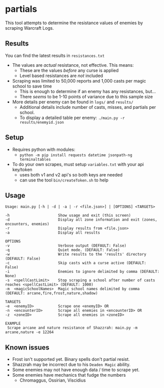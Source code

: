 # partials

This tool attempts to determine the resistance values of enemies by scraping Warcraft Logs.

## Results

You can find the latest results in `resistances.txt`

- The values are *actual* resistance, not effective. This means:
    - These are the values *before* any curse is applied
    - Level based resistances are *not* included
- Scraping was limited to 50,000 reports and 1,000 casts per magic school to save time
    - This is enough to determine if an enemy has any resistances, but...
    - There *seems* to be 1-10 points of variance due to this sample size
- More details per enemy can be found in `logs/` and `results/`
    - Additional details include number of casts, misses, and partials per school.
    - To display a detailed table per enemy: `./main.py -r results/enemyid.json`

## Setup

- Requires python with modules:
    - `python -m pip install requests datetime jsonpath-ng terminaltables`
- To do your own scrapes, must setup `variables.txt` with your api key/token
    - uses both v1 and v2 api's so both keys are needed
    - can use the tool `bin/createToken.sh` to help
    
## Usage

```
Usage: main.py [-h | -d | -a | -r <file.json>] | [OPTIONS] <TARGETS>

-h                      Show usage and exit (this screen)
-d                      Display all zone information and exit (zones, encounters, enemies)
-r                      Display results from <file.json>
-a                      Display all results

OPTIONS
-v                      Verbose output (DEFAULT: False)
-q                      Quiet mode. (DEFAULT: False)
-w                      Write results to the 'results' directory (DEFAULT: False)
-c                      Skip casts with a curse active (DEFAULT: False)
-i                      Enemies to ignore delimited by comma (DEFAULT: None)
-s  <spellCastLimit>    Stop scraping a school after number of casts reaches <spellCastLimit> (DEFAULT: 1000)
-m  <magicSchoolNames>  Magic school names delimited by comma (DEFAULT: arcane,fire,frost,nature,shadow)

TARGETS
-e  <enemyID>           Scrape one <enemyID> OR
-n  <encounterID>       Scrape all enemies in <encounterID> OR
-z  <zoneID>            Scrape all enemies in <zoneID>

EXAMPLE
 Scrape arcane and nature resistance of Shazzrah: main.py -m arcane,nature -e 12264
```

## Known issues 

- Frost isn't supported yet. Binary spells don't partial resist.
- Shazzrah may be incorrect due to his `Deaden Magic` ability.
- Some enemies may not have enough data / time to scrape yet.
- Some enemies have mechanics that fudge the numbers
    - Chromaggus, Ossirian, Viscidius
